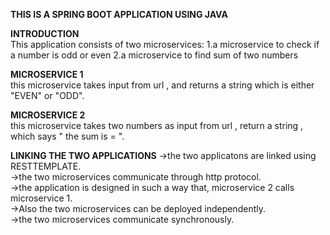 **THIS IS A SPRING BOOT APPLICATION USING JAVA**

**INTRODUCTION**<br>
This application consists of two microservices:
1.a microservice to check if a number is odd or even
2.a microservice to find sum of two numbers

**MICROSERVICE 1**<br>
this microservice takes input from url , and returns a string which is either "EVEN" or "ODD".

**MICROSERVICE 2**<br>
this microservice takes two numbers as input from url , return a string , which says " the sum is = ".

**LINKING THE TWO APPLICATIONS**
->the two applicatons are linked using RESTTEMPLATE.<br>
->the two microservices communicate through http protocol. <br>
->the application is designed in such a way that, microservice 2 calls 
microservice 1.<br>
->Also the two microservices can be deployed independently.<br>
->the two microservices communicate synchronously.<br>

